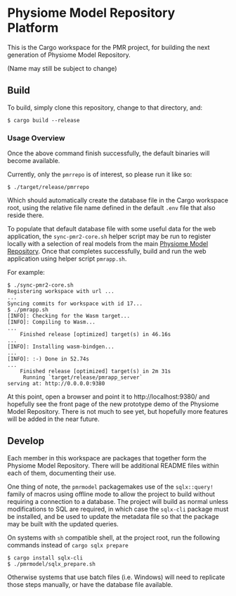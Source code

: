 # Physiome Model Repository Platform

This is the Cargo workspace for the PMR project, for building the next
generation of Physiome Model Repository.

(Name may still be subject to change)

## Build

To build, simply clone this repository, change to that directory, and:

```console
$ cargo build --release
```

### Usage Overview

Once the above command finish successfully, the default binaries will
become available.

Currently, only the `pmrrepo` is of interest, so please run it like so:

```console
$ ./target/release/pmrrepo
```

Which should automatically create the database file in the Cargo
workspace root, using the relative file name defined in the default
`.env` file that also reside there.

To populate that default database file with some useful data for the web
application, the `sync-pmr2-core.sh` helper script may be run to
register locally with a selection of real models from the main [Physiome
Model Repository](https://models.physiomeproject.org/).  Once that
completes successfully, build and run the web application using helper
script `pmrapp.sh`.

For example:

```console
$ ./sync-pmr2-core.sh
Registering workspace with url ...
...
Syncing commits for workspace with id 17...
$ ./pmrapp.sh
[INFO]: Checking for the Wasm target...
[INFO]: Compiling to Wasm...
...
    Finished release [optimized] target(s) in 46.16s
...
[INFO]: Installing wasm-bindgen...
...
[INFO]: :-) Done in 52.74s
...
    Finished release [optimized] target(s) in 2m 31s
     Running `target/release/pmrapp_server`
serving at: http://0.0.0.0:9380
```

At this point, open a browser and point it to http://localhost:9380/ and
hopefully see the front page of the new prototype demo of the Physiome
Model Repository.  There is not much to see yet, but hopefully more
features will be added in the near future.

## Develop

Each member in this workspace are packages that together form the
Physiome Model Repository.  There will be additional README files within
each of them, documenting their use.

One thing of note, the `pmrmodel` packagemakes  use of the
`sqlx::query!` family of macros using offline mode to allow the project
to build without requiring a connection to a database.  The project will
build as normal unless modifications to SQL are required, in which case
the `sqlx-cli` package must be installed, and be used to update the
metadata file so that the package may be built with the updated queries.

On systems with `sh` compatible shell, at the project root, run the
following commands instead of `cargo sqlx prepare`

```console
$ cargo install sqlx-cli
$ ./pmrmodel/sqlx_prepare.sh
```

Otherwise systems that use batch files (i.e. Windows) will need to
replicate those steps manually, or have the database file available.
